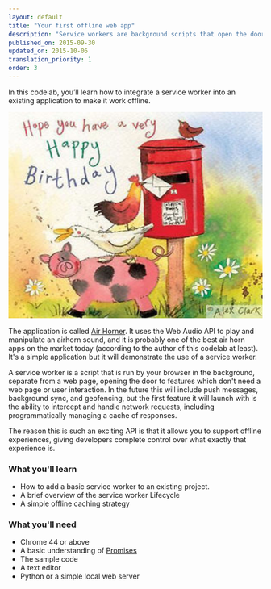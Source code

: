 ```yaml
---
layout: default
title: "Your first offline web app"
description: "Service workers are background scripts that open the door to rich offline functionality that would normally require a native application. Learn how to integrate a service worker into an existing application to make it work offline."
published_on: 2015-09-30
updated_on: 2015-10-06
translation_priority: 1
order: 3
---
```

In this codelab, you’ll learn how to integrate a service worker into an existing application to make it work offline.

<img src="images/9.jpg" width="624" height="409" />

The application is called [Air
Horner](https://airhorner.com). It uses the Web Audio API to play and manipulate
an airhorn sound, and it is probably one of the best air horn apps on the market
today (according to the author of this codelab at least). It's a simple
application but it will demonstrate the use of a service worker.

A service worker is a script that is run by your browser in the background,
separate from a web page, opening the door to features which don't need a web
page or user interaction. In the future this will include push messages,
background sync, and geofencing, but the first feature it will launch with is
the ability to intercept and handle network requests, including programmatically
managing a cache of responses.

The reason this is such an exciting API is that it allows you to support offline
experiences, giving developers complete control over what exactly that
experience is.

### What you'll learn

* How to add a basic service worker to an existing project.
* A brief overview of the service worker Lifecycle
* A simple offline caching strategy

### What you'll need

* Chrome 44 or above
* A basic understanding of
  [Promises](http://www.html5rocks.com/en/tutorials/es6/promises/)
* The sample code
* A text editor
* Python or a simple local web server
